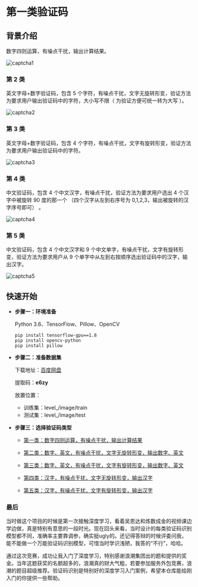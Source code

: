 # 第一类验证码

## 背景介绍

数字四则运算，有噪点干扰，输出计算结果。

![captcha1](https://github.com/czczup/Captcha-Recognition/blob/master/docs/captcha1.png?raw=true)

### 第 2 类

英文字母+数字验证码，包含 5 个字符，有噪点干扰，文字无旋转形变，验证方法为要求用户输出验证码中的字符，大小写不限（ 为验证方便可统一转为大写 ）。

![captcha2](https://github.com/czczup/Captcha-Recognition/blob/master/docs/captcha2.png?raw=true)

### 第 3 类

英文字母+数字验证码，包含 4 个字符，有噪点干扰，文字有旋转形变，验证方法为要求用户输出验证码中的字符。

![captcha3](https://github.com/czczup/Captcha-Recognition/blob/master/docs/captcha3.png?raw=true)

### 第 4 类

中文验证码，包含 4 个中文汉字，有噪点干扰，验证方法为要求用户选出 4 个汉字中被旋转 90 度的那一个 （四个汉字从左到右序号为 0,1,2,3，输出被旋转的汉字序号即可） 。

![captcha4](https://github.com/czczup/Captcha-Recognition/blob/master/docs/captcha4.png?raw=true)

### 第 5 类

中文验证码，包含 4 个中文汉字和 9 个中文单字，有噪点干扰，文字有旋转形变，验证方法为要求用户从 9 个单字中从左到右按顺序选出验证码中的汉字，输出汉字。

![captcha5](https://github.com/czczup/Captcha-Recognition/blob/master/docs/captcha5.png?raw=true)

## 快速开始

- **步骤一：环境准备**

  Python 3.6、TensorFlow、Pillow、OpenCV

  ```
  pip install tensorflow-gpu==1.8
  pip install opencv-python
  pip install pillow
  ```

- **步骤二：准备数据集**

  下载地址：[百度网盘](https://pan.baidu.com/s/1A07EiNpy7e3sXSyaVyDvSA) 

  提取码：**e6zy**

  放置位置：

  - 训练集：level_/image/train
  - 测试集：level_/image/test

- **步骤三：选择验证码类型**

  - [第一类：数字四则运算，有噪点干扰，输出计算结果](https://github.com/czczup/Captcha-Recognition/tree/master/level1)

  - [第二类：数字、英文，有噪点干扰，文字无旋转形变，输出数字、英文](https://github.com/czczup/Captcha-Recognition/tree/master/level2)

  - [第三类：数字、英文，有噪点干扰，文字有旋转形变，输出数字、英文](https://github.com/czczup/Captcha-Recognition/tree/master/level3)

  - [第四类：汉字，有噪点干扰，文字无旋转形变，输出汉字](https://github.com/czczup/Captcha-Recognition/tree/master/level4)

  - [第五类：汉字，有噪点干扰，文字有旋转形变，输出汉字](https://github.com/czczup/Captcha-Recognition/tree/master/level5)

### 最后

当时做这个项目的时候是第一次接触深度学习，看着吴恩达和炼数成金的视频课边学边做，真是特别有意思的一段时光。现在回头来看，当时设计的每类验证码识别模型都不同，准确率主要靠调参，确实挺ugly的。还记得答辩的时候评委问我，能不能做一个万能验证码识别模型，可惜当时学识浅陋，我答的“不行”，哈哈。

通过这次竞赛，成功让我入门了深度学习，特别感谢浪潮集团出的题和提供的奖金。当年这题获奖的名额超多的，浪潮真的财大气粗，若要参加服务外包竞赛，浪潮的题目超级推荐。验证码识别是特别好的深度学习入门案例，希望本仓库能给刚入门的你提供一些帮助。
